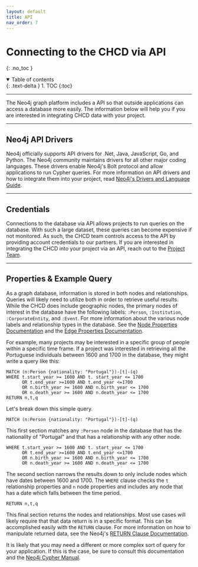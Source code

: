 ```yaml
---
layout: default
title: API
nav_order: 7
---
```


# Connecting to the CHCD via API
{: .no_toc }

<details open markdown="block">
  <summary>
    Table of contents
  </summary>
  {: .text-delta }
1. TOC
{:toc}
</details>

---

The Neo4j graph platform includes a API so that outside applications can access a database more easily. The information below will help you if you are interested in integrating CHCD data with your project.

---

## Neo4j API Drivers

Neo4j officially supports API drivers for .Net, Java, JavaScript, Go, and Python. The Neo4j community maintains drivers for all other major coding languages. These drivers enable Neo4j's Bolt protocol and allow applications to run Cypher queries. For more information on API drivers and how to integrate them into your project, read [Neo4j's Drivers and Language Guide](https://neo4j.com/developer/language-guides/).

---

## Credentials

Connections to the database via API allows projects to run queries on the database. With such a large dataset, these queries can become expensive if not monitored. As such, the CHCD team controls access to the API by providing account credentials to our partners. If you are interested in integrating the CHCD into your project via an API, reach out to the [Project Team](alex.mayfield@asbury.edu).

---

## Properties & Example Query

As a graph database, information is stored in both nodes and relationships. Queries will likely need to utilize both in order to retrieve useful results. While the CHCD does include geographic nodes, the primary nodes of interest in the database have the following labels: `:Person`, `:Institution`, `:CorporateEntity`, and `:Event`. For more information about the various node labels and relationship types in the database. See the [Node Properties Documentation](/data-collection/docs/4_node_properties) and the [Edge Properties Documentation](/data-collection/docs/5_edge_properties).

For example, many projects may be interested in a specific group of people within a specific time frame. If a project was interested in retrieving all the Portuguese individuals between 1600 and 1700 in the database, they might write a query like this:

```
MATCH (n:Person {nationality: "Portugal"})-[t]-(q)
WHERE t.start_year >= 1600 AND t. start_year <= 1700
      OR t.end_year >=1600 AND t.end_year <=1700
      OR n.birth_year >= 1600 AND n.birth_year <= 1700
      OR n.death_year >= 1600 AND n.death_year <= 1700  
RETURN n,t,q
```

Let's break down this simple query.
```
MATCH (n:Person {nationality: "Portugal"})-[t]-(q)
```  
This first section matches any `:Person` node in the database that has the nationality of "Portugal" and that has a relationship with any other node.  
```
WHERE t.start_year >= 1600 AND t. start_year <= 1700
      OR t.end_year >=1600 AND t.end_year <=1700
      OR n.birth_year >= 1600 AND n.birth_year <= 1700
      OR n.death_year >= 1600 AND n.death_year <= 1700
```  
The second section narrows the results down to only include nodes which have dates between 1600 and 1700. The `WHERE` clause checks the `t` relationship properties and `n` node properties and includes any node that has a date which falls between the time period.  
```
RETURN n,t,q
```  
This final section returns the nodes and relationships. Most use cases will likely require that that data return is in a specific format. This can be accomplished easily with the `RETURN` clause. For more information on how to manipulate returned data, see the Neo4j's [RETURN Clause Documentation](https://neo4j.com/docs/cypher-manual/current/clauses/return/).

It is likely that you may need a different or more complex sort of query for your application. If this is the case, be sure to consult this documentation and the [Neo4j Cypher Manual](https://neo4j.com/docs/cypher-manual/current/).

